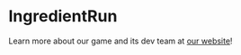 # IngredientRun
Learn more about our game and its dev team at [our website](https://gameshowcase.ucsc.edu/project/willow-wood-refuge/)!
